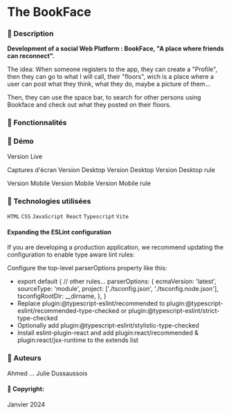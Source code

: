


# The BookFace

### 🌳 Description

**Development of a social Web Platform : BookFace, "A place where friends can reconnect".**

The idea: When someone registers to the app, they can create a "Profile", then they can go to what I will call, their "floors", wich is a place where a user can post what they think, what they do, maybe a picture of them...

Then, they can use the space bar, to search for other persons using Bookface and check out what they posted on their floors.


### 🌳 Fonctionnalités

### 🌳 Démo
Version Live

Captures d'écran
Version Desktop
Version Desktop Version Desktop rule

Version Mobile
Version Mobile Version Mobile rule

### 🌳 Technologies utilisées
`HTML`
`CSS`
`JavaScript React`
`Typescript`
`Vite`

#### Expanding the ESLint configuration
If you are developing a production application, we recommend updating the configuration to enable type aware lint rules:

Configure the top-level parserOptions property like this:
- export default {
  // other rules...
  parserOptions: {
    ecmaVersion: 'latest',
    sourceType: 'module',
    project: ['./tsconfig.json', './tsconfig.node.json'],
    tsconfigRootDir: __dirname,
  },
}
- Replace plugin:@typescript-eslint/recommended to plugin:@typescript-eslint/recommended-type-checked or plugin:@typescript-eslint/strict-type-checked
- Optionally add plugin:@typescript-eslint/stylistic-type-checked
- Install eslint-plugin-react and add plugin:react/recommended & plugin:react/jsx-runtime to the extends list

### 🌳 Auteurs
Ahmed ...
Julie Dussaussois

#### 🌳 Copyright:
Janvier 2024 

